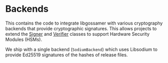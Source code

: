 # Backends

This contains the code to integrate libgossamer with various cryptography
backends that provide cryptographic signatures. This allows projects to
extend the [Signer](../Release/Signer.md) and [Verifier](../Release/Verifier.md) classes
to support Hardware Security Modules (HSMs).

We ship with a single backend (`SodiumBackend`) which uses Libsodium to
provide Ed25519 signatures of the hashes of release files.
